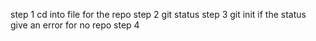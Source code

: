 step 1 cd into file for the repo
step 2 git status 
step 3 git init if the status give an error for no repo
step 4